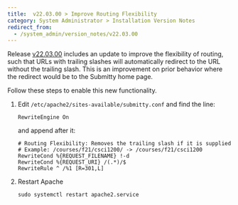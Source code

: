 ```yaml
---
title:  v22.03.00 > Improve Routing Flexibility
category: System Administrator > Installation Version Notes
redirect_from:
  - /system_admin/version_notes/v22.03.00
---
```


Release [v22.03.00](https://github.com/Submitty/Submitty/releases/v22.03.00)
includes an update to improve the flexibility of routing, such that URLs with trailing
slashes will automatically redirect to the URL without the trailing slash. This is an
improvement on prior behavior where the redirect would be to the Submitty home page.

Follow these steps to enable this new functionality.

1. Edit `/etc/apache2/sites-available/submitty.conf` and find the line:

    ```
    RewriteEngine On
    ```

    and append after it:

    ```
    # Routing Flexibility: Removes the trailing slash if it is supplied
    # Example: /courses/f21/csci1200/ -> /courses/f21/csci1200
    RewriteCond %{REQUEST_FILENAME} !-d
    RewriteCond %{REQUEST_URI} /(.*)/$
    RewriteRule ^ /%1 [R=301,L]
    ```

2.  Restart Apache

    ```
    sudo systemctl restart apache2.service
    ```
